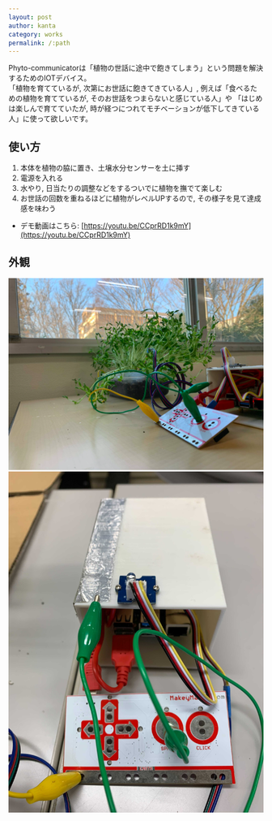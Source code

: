 ```yaml
---
layout: post
author: kanta
category: works
permalink: /:path
---
```

Phyto-communicatorは「植物の世話に途中で飽きてしまう」という問題を解決するためのIOTデバイス。  
「植物を育てているが, 次第にお世話に飽きてきている人」, 例えば「食ベるための植物を育てているが, そのお世話をつまらないと感じている人」や
「はじめは楽しんで育てていたが, 時が経つにつれてモチベーションが低下してきている人」に使って欲しいです。

## 使い方
1. 本体を植物の脇に置き、土壌水分センサーを土に挿す
2. 電源を入れる
3. 水やり, 日当たりの調整などをするついでに植物を撫でて楽しむ
4. お世話の回数を重ねるほどに植物がレベルUPするので, その様子を見て達成感を味わう    
* デモ動画はこちら: [https://youtu.be/CCprRD1k9mY](https://youtu.be/CCprRD1k9mY)

## 外観
![zentai](/assets/images/phyto-communicator/zentai.png)
![above](/assets/images/phyto-communicator/above.jpeg)